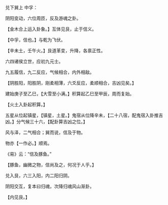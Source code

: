 兑下巽上 中孚：

阴阳变动，六位周匝，反及游魂之卦。

【金木合上运入卦象。】互体见艮，止于信义。

【中孚，信也。】与乾为飞伏。

【辛未土，壬午火。】艮道革变，升降，各禀正性。

六四诸侯立世，应初九元士。

九五履信，九二反应，气候相合，内外相敌。

【阴胜阳，阳胜阴，刚柔相薄，六爻反应，柔顺相合，吉凶见矣。】

建始庚子至乙巳，【大雪至小满。】积算起乙巳至甲辰，周而复始。

【火土入卦起积算。】

五星从位起镇星，【镇星，土星。】鬼宿从位降辛未，【二十八宿，配鬼宿入卦推吉凶。】分气候三十六，【配卦算吉凶之位。】

风与泽，二气相合；巽而说，信及于物。

物亦【一作必。】顺焉。

《易》云：“信及豚鱼。”

【豚鱼，幽微之物，信尚及之，何况于人乎。】

兑入艮，六三入阳，内二阳归阴。

阴阳交互，复本曰归魂，次降归魂风山渐卦。

【内见艮。】

